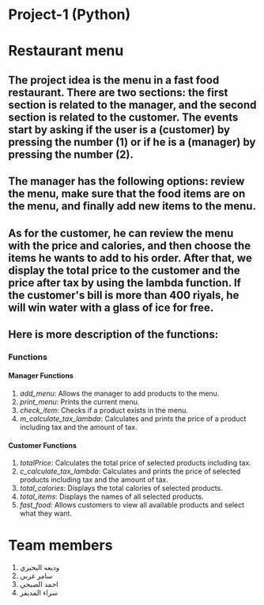 # Project-1 (Python)
# Restaurant menu 

## The project idea is the menu in a fast food restaurant. There are two sections: the first section is related to the manager, and the second section is related to the customer. The events start by asking if the user is a (customer) by pressing the number (1) or if he is a (manager) by pressing the number (2).

## The manager has the following options: review the menu, make sure that the food items are on the menu, and finally add new items to the menu.
## As for the customer, he can review the menu with the price and calories, and then choose the items he wants to add to his order. After that, we display the total price to the customer and the price after tax by using the lambda function. If the customer's bill is more than 400 riyals, he will win water with a glass of ice for free. 


## Here is more description of the functions: 
### Functions

#### Manager Functions
1. *add_menu*: Allows the manager to add products to the menu.
2. *print_menu*: Prints the current menu.
3. *check_item*: Checks if a product exists in the menu.
4. *m_calculate_tax_lambda*: Calculates and prints the price of a product including tax and the amount of tax.

#### Customer Functions
1. *totalPrice*: Calculates the total price of selected products including tax.
2. *c_calculate_tax_lambda*: Calculates and prints the price of selected products including tax and the amount of tax.
3. *total_calories*: Displays the total calories of selected products.
4. *total_items*: Displays the names of all selected products.
5. *fast_food*: Allows customers to view all available products and select what they want.

# Team members 
1. وديعه البحيري 
2. سامر غربي 
3. احمد الصبحي
4. سراء المديفر
